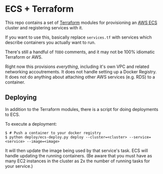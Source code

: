 # ECS + Terraform

This repo contains a set of [Terraform](https://terraform.io/) modules for
provisioning an [AWS ECS](https://aws.amazon.com/ecs/) cluster and registering
services with it.

If you want to use this, basically replace `services.tf` with services which
describe containers you actually want to run.

There's still a handful of `TODO` comments, and it may not be 100% idiomatic
Terraform or AWS.

Right now this provisions _everything_, including it's own VPC and related
networking accoutrements. It does not handle setting up a Docker Registry. It
does not do anything about attaching other AWS services (e.g. RDS) to a
container.

## Deploying

In addition to the Terraform modules, there is a script for doing deployments to
ECS.

To execute a deployment:

```console
$ # Push a container to your docker registry
$ python deploy/ecs-deploy.py deploy --cluster=<cluster> --service=<service> --image=<image>
```

It will then update the image being used by that service's task. ECS will handle
updating the running containers. (Be aware that you must have as many EC2
instances in the cluster as 2x the number of running tasks for your service.)
